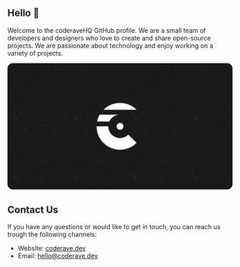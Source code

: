 ## Hello 👋

Welcome to the coderaveHQ GitHub profile. We are a small team of developers and designers who love to create and share open-source projects. We are passionate about technology and enjoy working on a variety of projects.

![coderaveHQ Wallpaper Dark](https://raw.githubusercontent.com/coderaveHQ/.github/main/assets/coderave-github-banner-dark-perlin.png)

## Contact Us

If you have any questions or would like to get in touch, you can reach us trough the following channels:

- Website: [coderave.dev](https://coderave.dev)
- Email: hello@coderave.dev

